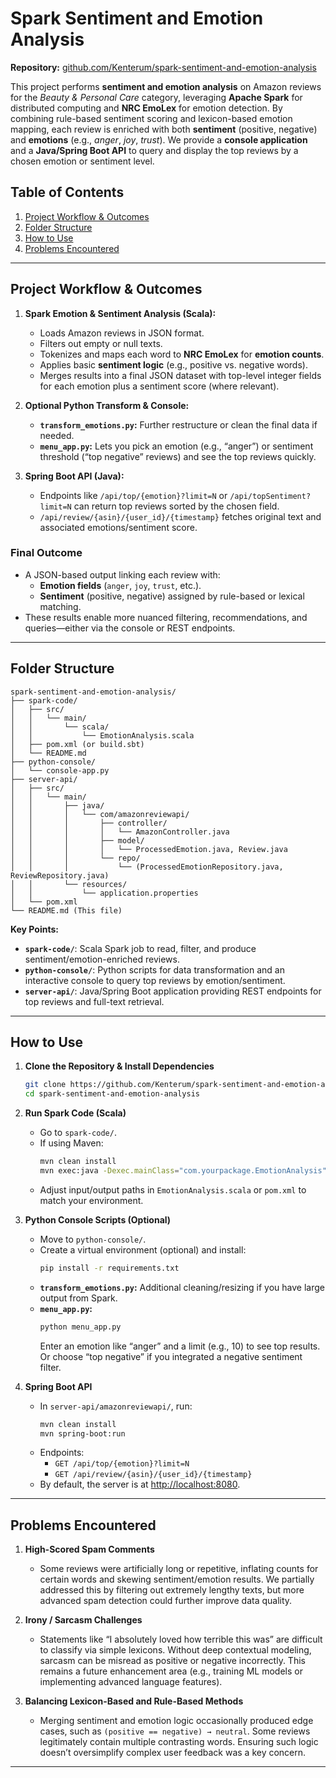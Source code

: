 # Spark Sentiment and Emotion Analysis

**Repository:** [github.com/Kenterum/spark-sentiment-and-emotion-analysis](https://github.com/Kenterum/spark-sentiment-and-emotion-analysis)

This project performs **sentiment and emotion analysis** on Amazon reviews for the _Beauty & Personal Care_ category, leveraging **Apache Spark** for distributed computing and **NRC EmoLex** for emotion detection. By combining rule-based sentiment scoring and lexicon-based emotion mapping, each review is enriched with both **sentiment** (positive, negative) and **emotions** (e.g., _anger_, _joy_, _trust_). We provide a **console application** and a **Java/Spring Boot API** to query and display the top reviews by a chosen emotion or sentiment level.

## Table of Contents
1. [Project Workflow & Outcomes](#project-workflow--outcomes)
2. [Folder Structure](#folder-structure)
3. [How to Use](#how-to-use)
4. [Problems Encountered](#problems-encountered)

---

## Project Workflow & Outcomes

1. **Spark Emotion & Sentiment Analysis (Scala):**
   - Loads Amazon reviews in JSON format.
   - Filters out empty or null texts.
   - Tokenizes and maps each word to **NRC EmoLex** for **emotion counts**.
   - Applies basic **sentiment logic** (e.g., positive vs. negative words).
   - Merges results into a final JSON dataset with top-level integer fields for each emotion plus a sentiment score (where relevant).

2. **Optional Python Transform & Console:**
   - **`transform_emotions.py`:** Further restructure or clean the final data if needed.
   - **`menu_app.py`:** Lets you pick an emotion (e.g., “anger”) or sentiment threshold (“top negative” reviews) and see the top reviews quickly.

3. **Spring Boot API (Java):**
   - Endpoints like `/api/top/{emotion}?limit=N` or `/api/topSentiment?limit=N` can return top reviews sorted by the chosen field.
   - `/api/review/{asin}/{user_id}/{timestamp}` fetches original text and associated emotions/sentiment score.

### Final Outcome
- A JSON-based output linking each review with:
  - **Emotion fields** (`anger`, `joy`, `trust`, etc.).
  - **Sentiment** (positive, negative) assigned by rule-based or lexical matching.
- These results enable more nuanced filtering, recommendations, and queries—either via the console or REST endpoints.

---

## Folder Structure

```
spark-sentiment-and-emotion-analysis/
├── spark-code/
│   ├── src/
│   │   └── main/
│   │       └── scala/
│   │           └── EmotionAnalysis.scala
│   ├── pom.xml (or build.sbt)
│   └── README.md
├── python-console/
│   └── console-app.py
├── server-api/
│   ├── src/
│   │   └── main/
│   │       ├── java/
│   │       │   └── com/amazonreviewapi/
│   │       │       ├── controller/
│   │       │       │   └── AmazonController.java
│   │       │       ├── model/
│   │       │       │   └── ProcessedEmotion.java, Review.java
│   │       │       └── repo/
│   │       │           └── (ProcessedEmotionRepository.java, ReviewRepository.java)
│   │       └── resources/
│   │           └── application.properties
│   └── pom.xml
└── README.md (This file)
```

**Key Points:**
- **`spark-code/`**: Scala Spark job to read, filter, and produce sentiment/emotion-enriched reviews.
- **`python-console/`**: Python scripts for data transformation and an interactive console to query top reviews by emotion/sentiment.
- **`server-api/`**: Java/Spring Boot application providing REST endpoints for top reviews and full-text retrieval.

---

## How to Use

1. **Clone the Repository & Install Dependencies**
   ```bash
   git clone https://github.com/Kenterum/spark-sentiment-and-emotion-analysis.git
   cd spark-sentiment-and-emotion-analysis
   ```

2. **Run Spark Code (Scala)**
   - Go to `spark-code/`.
   - If using Maven:
     ```bash
     mvn clean install
     mvn exec:java -Dexec.mainClass="com.yourpackage.EmotionAnalysis"
     ```
   - Adjust input/output paths in `EmotionAnalysis.scala` or `pom.xml` to match your environment.

3. **Python Console Scripts (Optional)**
   - Move to `python-console/`.
   - Create a virtual environment (optional) and install:
     ```bash
     pip install -r requirements.txt
     ```
   - **`transform_emotions.py`:** Additional cleaning/resizing if you have large output from Spark.
   - **`menu_app.py`:**  
     ```bash
     python menu_app.py
     ```
     Enter an emotion like “anger” and a limit (e.g., 10) to see top results.  
     Or choose “top negative” if you integrated a negative sentiment filter.

4. **Spring Boot API**
   - In `server-api/amazonreviewapi/`, run:
     ```bash
     mvn clean install
     mvn spring-boot:run
     ```
   - Endpoints:
     - `GET /api/top/{emotion}?limit=N`
     - `GET /api/review/{asin}/{user_id}/{timestamp}`
   - By default, the server is at [http://localhost:8080](http://localhost:8080).

---

## Problems Encountered

1. **High-Scored Spam Comments**  
   - Some reviews were artificially long or repetitive, inflating counts for certain words and skewing sentiment/emotion results. We partially addressed this by filtering out extremely lengthy texts, but more advanced spam detection could further improve data quality.

2. **Irony / Sarcasm Challenges**  
   - Statements like “I absolutely loved how terrible this was” are difficult to classify via simple lexicons. Without deep contextual modeling, sarcasm can be misread as positive or negative incorrectly. This remains a future enhancement area (e.g., training ML models or implementing advanced language features).

3. **Balancing Lexicon-Based and Rule-Based Methods**  
   - Merging sentiment and emotion logic occasionally produced edge cases, such as `(positive == negative) → neutral`. Some reviews legitimately contain multiple contrasting words. Ensuring such logic doesn’t oversimplify complex user feedback was a key concern.

---
